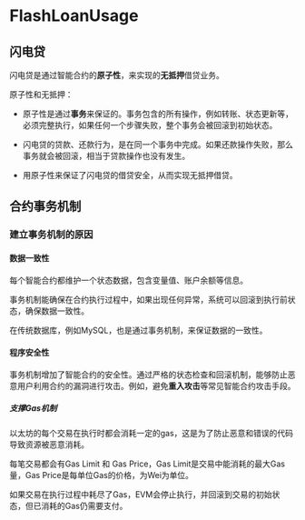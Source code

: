 # FlashLoanUsage

## 闪电贷

闪电贷是通过智能合约的**原子性**，来实现的**无抵押**借贷业务。

原子性和无抵押：

- 原子性是通过**事务**来保证的。事务包含的所有操作，例如转账、状态更新等，必须完整执行，如果任何一个步骤失败，整个事务会被回滚到初始状态。

- 闪电贷的贷款、还款行为，是在同一个事务中完成。如果还款操作失败，那么事务就会被回滚，相当于贷款操作也没有发生。

- 用原子性来保证了闪电贷的借贷安全，从而实现无抵押借贷。

## 合约事务机制

### 建立事务机制的原因

#### 数据一致性

每个智能合约都维护一个状态数据，包含变量值、账户余额等信息。

事务机制能确保在合约执行过程中，如果出现任何异常，系统可以回滚到执行前状态，确保数据一致性。

在传统数据库，例如MySQL，也是通过事务机制，来保证数据的一致性。

#### 程序安全性

事务机制增加了智能合约的安全性。通过严格的状态检查和回滚机制，能够防止恶意用户利用合约的漏洞进行攻击。例如，避免**重入攻击**等常见智能合约攻击手段。

<!-- 重入攻击：
1. 合约A调用外部合约B的某个函数。
2. 合约B在其函数中调用合约A的回调函数。
3. 合约A的回调函数在状态更新之前，再次调用合约B的函数。
4. 由于合约A的状态尚未更新，攻击者可以重复执行某些操作，导致不正确的状态变化。 -->

##### 支撑Gas机制

以太坊的每个交易在执行时都会消耗一定的gas，这是为了防止恶意和错误的代码导致资源被恶意消耗。

每笔交易都会有Gas Limit 和 Gas Price，Gas Limit是交易中能消耗的最大Gas量，Gas Price是每单位Gas的价格，为Wei为单位。

如果交易在执行过程中耗尽了Gas，EVM会停止执行，并回滚到交易的初始状态，但已消耗的Gas仍需要支付。